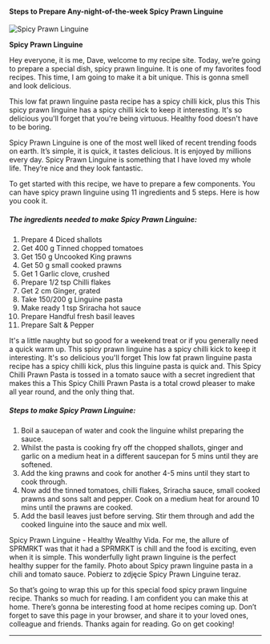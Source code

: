             

#### Steps to Prepare Any-night-of-the-week Spicy Prawn Linguine

![Spicy Prawn Linguine](https://img-global.cpcdn.com/recipes/2bff27309acb08fb/751x532cq70/spicy-prawn-linguine-recipe-main-photo.jpg)

**Spicy Prawn Linguine**

Hey everyone, it is me, Dave, welcome to my recipe site. Today, we’re going to prepare a special dish, spicy prawn linguine. It is one of my favorites food recipes. This time, I am going to make it a bit unique. This is gonna smell and look delicious.

This low fat prawn linguine pasta recipe has a spicy chilli kick, plus this This spicy prawn linguine has a spicy chilli kick to keep it interesting. It's so delicious you'll forget that you're being virtuous. Healthy food doesn't have to be boring.

Spicy Prawn Linguine is one of the most well liked of recent trending foods on earth. It’s simple, it is quick, it tastes delicious. It is enjoyed by millions every day. Spicy Prawn Linguine is something that I have loved my whole life. They’re nice and they look fantastic.

To get started with this recipe, we have to prepare a few components. You can have spicy prawn linguine using 11 ingredients and 5 steps. Here is how you cook it.

##### The ingredients needed to make Spicy Prawn Linguine:

1.  Prepare 4 Diced shallots
2.  Get 400 g Tinned chopped tomatoes
3.  Get 150 g Uncooked King prawns
4.  Get 50 g small cooked prawns
5.  Get 1 Garlic clove, crushed
6.  Prepare 1/2 tsp Chilli flakes
7.  Get 2 cm Ginger, grated
8.  Take 150/200 g Linguine pasta
9.  Make ready 1 tsp Sriracha hot sauce
10.  Prepare Handful fresh basil leaves
11.  Prepare Salt & Pepper

It's a little naughty but so good for a weekend treat or if you generally need a quick warm up. This spicy prawn linguine has a spicy chilli kick to keep it interesting. It's so delicious you'll forget This low fat prawn linguine pasta recipe has a spicy chilli kick, plus this linguine pasta is quick and. This Spicy Chilli Prawn Pasta is tossed in a tomato sauce with a secret ingredient that makes this a This Spicy Chilli Prawn Pasta is a total crowd pleaser to make all year round, and the only thing that.

##### Steps to make Spicy Prawn Linguine:

1.  Boil a saucepan of water and cook the linguine whilst preparing the sauce.
2.  Whilst the pasta is cooking fry off the chopped shallots, ginger and garlic on a medium heat in a different saucepan for 5 mins until they are softened.
3.  Add the king prawns and cook for another 4-5 mins until they start to cook through.
4.  Now add the tinned tomatoes, chilli flakes, Sriracha sauce, small cooked prawns and sons salt and pepper. Cook on a medium heat for around 10 mins until the prawns are cooked.
5.  Add the basil leaves just before serving. Stir them through and add the cooked linguine into the sauce and mix well.

Spicy Prawn Linguine - Healthy Wealthy Vida. For me, the allure of SPRMRKT was that it had a SPRMRKT is chill and the food is exciting, even when it is simple. This wonderfully light prawn linguine is the perfect healthy supper for the family. Photo about Spicy prawn linguine pasta in a chili and tomato sauce. Pobierz to zdjęcie Spicy Prawn Linguine teraz.

So that’s going to wrap this up for this special food spicy prawn linguine recipe. Thanks so much for reading. I am confident you can make this at home. There’s gonna be interesting food at home recipes coming up. Don’t forget to save this page in your browser, and share it to your loved ones, colleague and friends. Thanks again for reading. Go on get cooking!

* * *